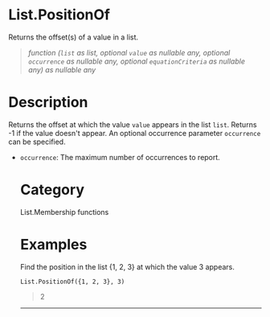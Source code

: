 # List.PositionOf
Returns the offset(s) of a value in a list.
> _function (<code>list</code> as list, optional <code>value</code> as nullable any, optional <code>occurrence</code> as nullable any, optional <code>equationCriteria</code> as nullable any) as nullable any_

# Description 
Returns the offset at which the value <code>value</code> appears in the list <code>list</code>. Returns -1 if the value doesn't appear. 
    An optional occurrence parameter <code>occurrence</code> can be specified.
<ul>
   <li><code>occurrence</code>: The maximum number of occurrences to report.</li>

# Category 
List.Membership functions
# Examples 
Find the position in the list {1, 2, 3} at which the value 3 appears.
```
List.PositionOf({1, 2, 3}, 3)
```
> 2

***
